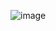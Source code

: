 ![image](https://github.com/Tanvir2154901033/note-app-master/assets/101088384/6c7d2ecc-d4b3-4ead-a899-2d86e840ae93)
